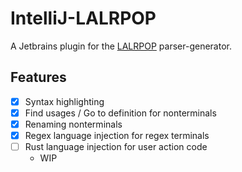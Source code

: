 # IntelliJ-LALRPOP

A Jetbrains plugin for the [LALRPOP] parser-generator.

## Features
- [X] Syntax highlighting
- [X] Find usages / Go to definition for nonterminals
- [X] Renaming nonterminals
- [X] Regex language injection for regex terminals
- [ ] Rust language injection for user action code
    - WIP

[LALRPOP]: https://github.com/lalrpop/lalrpop
